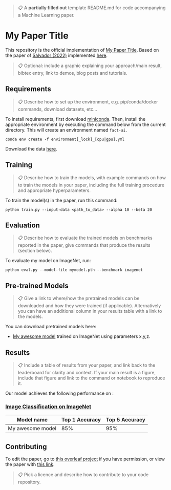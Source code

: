 >📋  A **partially filled out** template README.md for code accompanying a Machine Learning paper.

# My Paper Title

This repository is the official implementation of [My Paper Title](https://arxiv.org/abs/2030.12345). Based on the paper of [Salvador (2022)](https://canvas.uva.nl/courses/32257/files/8008473?module_item_id=1553026) implemented [here](https://github.com/tiagosalvador/faircal).

>📋  Optional: include a graphic explaining your approach/main result, bibtex entry, link to demos, blog posts and tutorials.

## Requirements

>📋  Describe how to set up the environment, e.g. pip/conda/docker commands, download datasets, etc...

To install requirements, first download [miniconda](https://docs.conda.io/en/latest/miniconda.html).  Then, install the appropriate environment by executing the command below from the current directory.  This will create an environment named `fact-ai`.

```setup
conda env create -f environment[_lock]_[cpu|gpu].yml
```

Download the data [here](#).

## Training

>📋  Describe how to train the models, with example commands on how to train the models in your paper, including the full training procedure and appropriate hyperparameters.

To train the model(s) in the paper, run this command:

```train
python train.py --input-data <path_to_data> --alpha 10 --beta 20
```

## Evaluation

>📋  Describe how to evaluate the trained models on benchmarks reported in the paper, give commands that produce the results (section below).

To evaluate my model on ImageNet, run:

```eval
python eval.py --model-file mymodel.pth --benchmark imagenet
```

## Pre-trained Models

>📋  Give a link to where/how the pretrained models can be downloaded and how they were trained (if applicable).  Alternatively you can have an additional column in your results table with a link to the models.

You can download pretrained models here:

- [My awesome model](https://drive.google.com/mymodel.pth) trained on ImageNet using parameters x,y,z.

## Results

>📋  Include a table of results from your paper, and link back to the leaderboard for clarity and context. If your main result is a figure, include that figure and link to the command or notebook to reproduce it.

Our model achieves the following performance on :

### [Image Classification on ImageNet](https://paperswithcode.com/sota/image-classification-on-imagenet)

| Model name         | Top 1 Accuracy  | Top 5 Accuracy |
| ------------------ |---------------- | -------------- |
| My awesome model   |     85%         |      95%       |

## Contributing

To edit the paper, go to [this overleaf project](https://www.overleaf.com/project/63bbfc495280d6de78aa8d20) if you have permission, or view the paper with [this link](https://www.overleaf.com/read/zpqvnmvcbgsc).

>📋  Pick a licence and describe how to contribute to your code repository.
